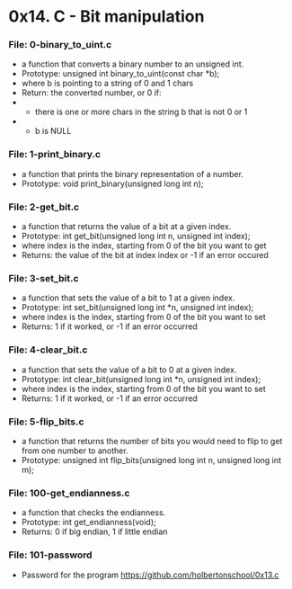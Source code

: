 # 0x14. C - Bit manipulation

### File: 0-binary_to_uint.c

* a function that converts a binary number to an unsigned int.
* Prototype: unsigned int binary_to_uint(const char *b);
* where b is pointing to a string of 0 and 1 chars
* Return: the converted number, or 0 if:
* - there is one or more chars in the string b that is not 0 or 1
* - b is NULL

### File: 1-print_binary.c

* a function that prints the binary representation of a number.
* Prototype: void print_binary(unsigned long int n);

### File: 2-get_bit.c

* a function that returns the value of a bit at a given index.
* Prototype: int get_bit(unsigned long int n, unsigned int index);
* where index is the index, starting from 0 of the bit you want to get
* Returns: the value of the bit at index index or -1 if an error occured

### File: 3-set_bit.c

* a function that sets the value of a bit to 1 at a given index.
* Prototype: int set_bit(unsigned long int *n, unsigned int index);
* where index is the index, starting from 0 of the bit you want to set
* Returns: 1 if it worked, or -1 if an error occurred

### File: 4-clear_bit.c

* a function that sets the value of a bit to 0 at a given index.
* Prototype: int clear_bit(unsigned long int *n, unsigned int index);
* where index is the index, starting from 0 of the bit you want to set
* Returns: 1 if it worked, or -1 if an error occurred

### File: 5-flip_bits.c

* a function that returns the number of bits you would need to flip to get from one number to another.
* Prototype: unsigned int flip_bits(unsigned long int n, unsigned long int m);

### File: 100-get_endianness.c

* a function that checks the endianness.
* Prototype: int get_endianness(void);
* Returns: 0 if big endian, 1 if little endian

### File: 101-password

* Password for the program https://github.com/holbertonschool/0x13.c

